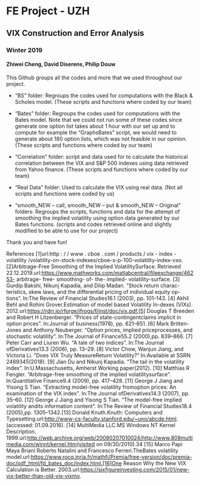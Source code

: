 # FE Project - UZH
## VIX Construction and Error Analysis
### Winter 2019
#### Zhiwei Cheng, David Diserens, Philip Douw

This Github groups all the codes and more that we used throughout our project.
-	“BS” folder: Regroups the codes used for computations with the Black & Scholes model. (These scripts and functions where coded by our team)

-	“Bates” folder: Regroups the codes used for computations with the Bates model. Note that we could not run some of these codes since generate one option list takes about 1 hour with our set up and to compute for example the “GraphsBates” script, we would need to generate about 180 option lists, which was not feasible in our opinion. (These scripts and functions where coded by our team)

-	“Correlation” folder: script and data used for to calculate the historical correlation between the VIX and  S&P 500 indexes using data retrieved from Yahoo finance. (These scripts and functions where coded by our team)

-	“Real Data” folder: Used to calculate the VIX using real data. (Not all scripts and functions were coded by us)

-	“smooth_NEW – call, smooth_NEW – put & smooth_NEW – Original” folders: Regroups the scripts, functions and data for the attempt of smoothing the implied volatility using option data generated by our Bates functions. (scripts and codes retrieved online and slightly modified to be able to use for our project)

Thank you and have fun!


References
[1]url:http : / / www . cboe . com / products / vix - index - volatility /volatility-on-stock-indexes/cboe-s-p-100-volatility-index-vxo.
[2]Arbitrage-Free Smoothing of the Implied VolatilitySurface. Retrieved 22.12.2019.url:https://www.mathworks.com/matlabcentral/fileexchange/46253- arbitrage- free- smoothing- of- the- implied- volatility-surface.
[3]  Gurdip Bakshi, Nikunj Kapadia, and Dilip Madan. “Stock return charac-teristics, skew laws, and the differential pricing of individual equity op-tions”. In:The Review of Financial Studies16.1 (2003), pp. 101–143.
[4]  Akhil Behl and Rohini Grover.Estimation of model based Volatility In-dexes (VIXs). 2012.url:https://rdrr.io/rforge/ifrogs/f/inst/doc/vix.pdf.[5]  Douglas T Breeden and Robert H Litzenberger. “Prices of state-contingentclaims implicit in option prices”. In:Journal of business(1978), pp. 621–651.
[6]  Mark Britten-Jones and Anthony Neuberger. “Option prices, implied priceprocesses, and stochastic volatility”. In:The Journal of Finance55.2 (2000),pp. 839–866.
[7]  Peter Carr and Liuren Wu. “A tale of two indices”. In:The Journal ofDerivatives13.3 (2006), pp. 13–29.
[8]  Victor Chow, Wanjun Jiang, and Victoria Li. “Does VIX Truly MeasureReturn Volatility?” In:Available at SSRN 2489345(2018).
[9]  Jian Du and Nikunj Kapadia. “The tail in the volatility index”. In:U.Massachusetts, Amherst Working paper(2012).
[10]  Matthias R Fengler. “Arbitrage-free smoothing of the implied volatilitysurface”. In:Quantitative Finance9.4 (2009), pp. 417–428.
[11]  George J Jiang and Yisong S Tian. “Extracting model-free volatility fromoption prices: An examination of the VIX index”. In:The Journal ofDerivatives14.3 (2007), pp. 35–60.
[12]  George J Jiang and Yisong S Tian. “The model-free implied volatility andits information content”. In:The Review of Financial Studies18.4 (2005),pp. 1305–1342.[13]  Donald Knuth.Knuth: Computers and Typesetting.url:http://www-cs-faculty.stanford.edu/~uno/abcde.html. (accessed: 01.09.2016).
[14]  MultiMedia LLC.MS Windows NT Kernel Description. 1999.url:http://web.archive.org/web/20080207010024/http://www.808multimedia.com/winnt/kernel.htm(visited on 09/30/2010).34
[15]  Marco Papi Maya Briani Roberto Natalini and Francesco Ferreri.TheBates volatility model.url:https://www.rocq.inria.fr/mathfi/Premia/free-version/doc/premia-doc/pdf_html/fd_bates_doc/index.html.[16]One Reason Why the New VIX Calculation is Better. 2003.url:https://sixfigureinvesting.com/2015/01/new-vix-better-than-old-vix-vixmo.
